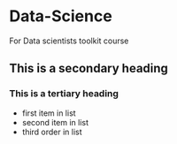 # Data-Science
For Data scientists toolkit course

## This is a secondary heading
### This is a tertiary heading

* first item in list
* second item in list
* third order in list

